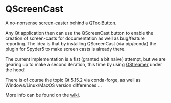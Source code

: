 # QScreenCast
A no-nonsense [screen-caster](https://en.wikipedia.org/wiki/Screencast) behind a [QToolButton](https://doc.qt.io/qt-5/qtoolbutton.html). 

Any Qt application then can use the QScreenCast button to enable the creation of screen-casts for documentation as well as bug/feature reporting.
The idea is that by installing QScreenCast (via pip/conda) the plugin for Spyder5 to make screen casts is already there. 

The current implementation is a fist (granted a bit naive) attempt, but we are gearing up to make a second iteration, this time by using [GStreamer](https://gstreamer.freedesktop.org/) under the hood!

There is of course the topic Qt 5.15.2 via conda-forge, as well as Windows/Linux/MacOS version differences ...

More info can be found on the [wiki](https://github.com/nerohmot/QScreenCast/wiki).
